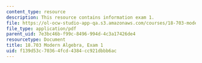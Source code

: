 ```yaml
---
content_type: resource
description: This resource contains information exam 1.
file: https://ol-ocw-studio-app-qa.s3.amazonaws.com/courses/18-703-modern-algebra-spring-2013/f139d53c70364fcd4384cc921dbbb6ac_MIT18_703S13_pra_1t.pdf
file_type: application/pdf
parent_uid: 7e3bc46b-f99c-8496-994d-4c3a17426de4
resourcetype: Document
title: 18.703 Modern Algebra, Exam 1
uid: f139d53c-7036-4fcd-4384-cc921dbbb6ac
---
```

